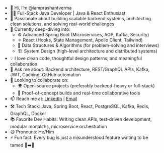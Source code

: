 - 👋 Hi, I’m @iamprashantverma  
- 👨‍💻 Full-Stack Java Developer | Java & React Enthusiast 
- 👀 Passionate about building scalable backend systems, architecting clean solutions, and solving real-world challenges  
- 🌱 Currently deep-diving into:  
  - ⚙️ Advanced Spring Boot (Microservices, AOP, Kafka, Security)  
  - ⚛️ React (Hooks, State Management, Apollo Client, Tailwind)  
  - 🧠 Data Structures & Algorithms (for problem-solving and interviews)  
  - 🏗️ System Design (high-level architecture and distributed systems)  
- 💡 I love clean code, thoughtful design patterns, and meaningful collaboration  
- 💬 Ask me about: Backend architecture, REST/GraphQL APIs, Kafka, JWT, Caching, GitHub automation  
- 💞️ Looking to collaborate on:  
  - 🌍 Open-source projects (preferably backend-heavy or full-stack)  
  - 🧪 Proof-of-concept builds and real-time collaborative tools  
- 📫 Reach me at: [LinkedIn](https://www.linkedin.com/in/prashant2k26) | [Email](mailto:prashant2k26@gmail.com)  
- 🛠️ Tech Stack: Java, Spring Boot, React, PostgreSQL, Kafka, Redis, GraphQL, Docker  
- 📚 Favorite Dev Habits: Writing clean APIs, test-driven development, modular monoliths, microservice orchestration  
- 😄 Pronouns: He/Him  
- ⚡ Fun fact: Every bug is just a misunderstood feature waiting to be tamed 🐛➡️🚀  

